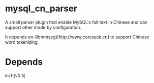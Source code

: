 mysql_cn_parser
===============

A small parser plugin that enable MySQL's full text in Chinese and can support other mode by configuration.

It depends on (libmmseg)[http://www.coreseek.cn] to support Chinese word tokenizing.


Depends
=================

ini.h(v0.5)
